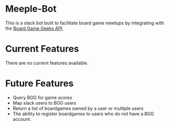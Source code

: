 # Meeple-Bot

This is a slack bot built to facilitate board game meetups by integrating with the [Board Game Geeks API](https://boardgamegeek.com/wiki/page/BGG_XML_API2).

# Current Features

There are no current features available.

# Future Features

- Query BGG for game scores
- Map slack users to BGG users
- Return a list of boardgames owned by a user or multiple users
- The ability to register boardgames to users who do not have a BGG account.
